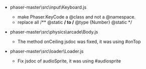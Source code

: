 
- phaser-master\src\input\Keyboard.js
	- make Phaser.KeyCode a @class and not a @namespace.
	- replace all /** @static **/ to 
		/**
		@type {Number}
		@static
		*/


- phaser-master\src\physics\arcade\Body.js
	- The method onCeiling jsdoc was fixed, it was using #onTop
	
- phaser-master\src\loader\Loader.js
	- Fix jsdoc of audioSprite, it was using #audiosprite